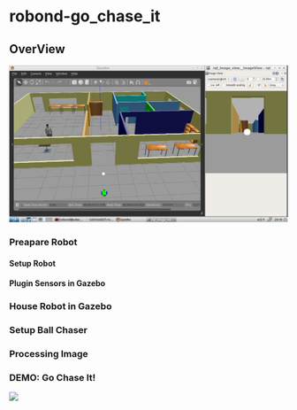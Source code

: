 # robond-go_chase_it
## OverView 
![Ball_Chaser](images/ball_chaser.png)



### Preapare Robot

#### Setup Robot

#### Plugin Sensors in Gazebo


### House Robot in Gazebo

### Setup Ball Chaser 


### Processing Image


### DEMO: Go Chase It!

[![](http://img.youtube.com/vi/r7r8TiZP5Z8/0.jpg)](http://www.youtube.com/watch?v=r7r8TiZP5Z8 "Go Chase It!")
